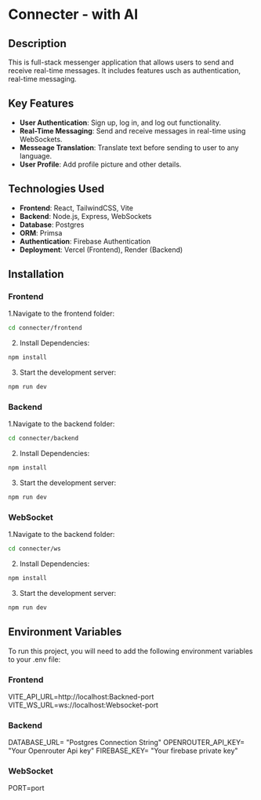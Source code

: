 # Connecter - with AI

## Description

This is full-stack messenger application that allows users to send and receive real-time messages. It includes features usch as authentication, real-time messaging.

## Key Features

-   **User Authentication**: Sign up, log in, and log out functionality.
-   **Real-Time Messaging**: Send and receive messages in real-time using WebSockets.
-   **Messeage Translation**: Translate text before sending to user to any language.
-   **User Profile**: Add profile picture and other details.

## Technologies Used

-   **Frontend**: React, TailwindCSS, Vite
-   **Backend**: Node.js, Express, WebSockets
-   **Database**: Postgres
-   **ORM**: Primsa
-   **Authentication**: Firebase Authentication
-   **Deployment**: Vercel (Frontend), Render (Backend)

## Installation

### Frontend

1.Navigate to the frontend folder:

```bash
cd connecter/frontend
```

2. Install Dependencies:

```bash
npm install
```

3. Start the development server:

```bash
npm run dev
```

### Backend

1.Navigate to the backend folder:

```bash
cd connecter/backend
```

2. Install Dependencies:

```bash
npm install
```

3. Start the development server:

```bash
npm run dev
```

### WebSocket

1.Navigate to the backend folder:

```bash
cd connecter/ws
```

2. Install Dependencies:

```bash
npm install
```

3. Start the development server:

```bash
npm run dev
```

## Environment Variables

To run this project, you will need to add the following environment variables to your .env file:

### Frontend

VITE_API_URL=http://localhost:Backned-port
VITE_WS_URL=ws://localhost:Websocket-port

### Backend

DATABASE_URL= "Postgres Connection String"
OPENROUTER_API_KEY= "Your Openrouter Api key"
FIREBASE_KEY= "Your firebase private key"

### WebSocket

PORT=port

